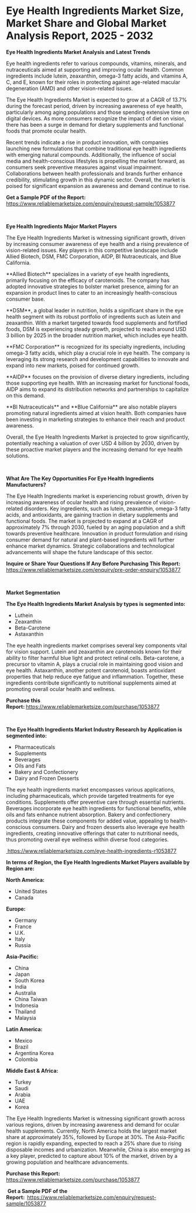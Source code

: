 <p><h1>Eye Health Ingredients Market Size, Market Share and Global Market Analysis Report, 2025 - 2032</h1></p><p><strong>Eye Health Ingredients Market Analysis and Latest Trends</strong></p>
<p><p>Eye health ingredients refer to various compounds, vitamins, minerals, and nutraceuticals aimed at supporting and improving ocular health. Common ingredients include lutein, zeaxanthin, omega-3 fatty acids, and vitamins A, C, and E, known for their roles in protecting against age-related macular degeneration (AMD) and other vision-related issues. </p><p>The Eye Health Ingredients Market is expected to grow at a CAGR of 13.7% during the forecast period, driven by increasing awareness of eye health, particularly among aging populations and those spending extensive time on digital devices. As more consumers recognize the impact of diet on vision, there has been a surge in demand for dietary supplements and functional foods that promote ocular health. </p><p>Recent trends indicate a rise in product innovation, with companies launching new formulations that combine traditional eye health ingredients with emerging natural compounds. Additionally, the influence of social media and health-conscious lifestyles is propelling the market forward, as consumers seek preventive measures against visual impairment. Collaborations between health professionals and brands further enhance credibility, stimulating growth in this dynamic sector. Overall, the market is poised for significant expansion as awareness and demand continue to rise.</p></p>
<p><strong>Get a Sample PDF of the Report:&nbsp;</strong> <a href="https://www.reliablemarketsize.com/enquiry/request-sample/1053877?utm_campaign=3042&utm_medium=2&utm_source=Github&utm_content=ia&utm_term=19042025&utm_id=eye-health-ingredients">https://www.reliablemarketsize.com/enquiry/request-sample/1053877</a></p>
<p>&nbsp;</p>
<p><strong>Eye Health Ingredients Major Market Players</strong></p>
<p><p>The Eye Health Ingredients Market is witnessing significant growth, driven by increasing consumer awareness of eye health and a rising prevalence of vision-related issues. Key players in this competitive landscape include Allied Biotech, DSM, FMC Corporation, AIDP, BI Nutraceuticals, and Blue California.</p><p>**Allied Biotech** specializes in a variety of eye health ingredients, primarily focusing on the efficacy of carotenoids. The company has adopted innovative strategies to bolster market presence, aiming for an expansion in product lines to cater to an increasingly health-conscious consumer base. </p><p>**DSM**, a global leader in nutrition, holds a significant share in the eye health segment with its robust portfolio of ingredients such as lutein and zeaxanthin. With a market targeted towards food supplements and fortified foods, DSM is experiencing steady growth, projected to reach around USD 3 billion by 2025 in the broader nutrition market, which includes eye health.</p><p>**FMC Corporation** is recognized for its specialty ingredients, including omega-3 fatty acids, which play a crucial role in eye health. The company is leveraging its strong research and development capabilities to innovate and expand into new markets, poised for continued growth.</p><p>**AIDP** focuses on the provision of diverse dietary ingredients, including those supporting eye health. With an increasing market for functional foods, AIDP aims to expand its distribution networks and partnerships to capitalize on this demand.</p><p>**BI Nutraceuticals** and **Blue California** are also notable players promoting natural ingredients aimed at vision health. Both companies have been investing in marketing strategies to enhance their reach and product awareness.</p><p>Overall, the Eye Health Ingredients Market is projected to grow significantly, potentially reaching a valuation of over USD 4 billion by 2030, driven by these proactive market players and the increasing demand for eye health solutions.</p></p>
<p>&nbsp;</p>
<p><strong>What Are The Key Opportunities For Eye Health Ingredients Manufacturers?</strong></p>
<p><p>The Eye Health Ingredients market is experiencing robust growth, driven by increasing awareness of ocular health and rising prevalence of vision-related disorders. Key ingredients, such as lutein, zeaxanthin, omega-3 fatty acids, and antioxidants, are gaining traction in dietary supplements and functional foods. The market is projected to expand at a CAGR of approximately 7% through 2030, fueled by an aging population and a shift towards preventive healthcare. Innovation in product formulation and rising consumer demand for natural and plant-based ingredients will further enhance market dynamics. Strategic collaborations and technological advancements will shape the future landscape of this sector.</p></p>
<p><strong>Inquire or Share Your Questions If Any Before Purchasing This Report:</strong> <a href="https://www.reliablemarketsize.com/enquiry/pre-order-enquiry/1053877?utm_campaign=3042&utm_medium=2&utm_source=Github&utm_content=ia&utm_term=19042025&utm_id=eye-health-ingredients">https://www.reliablemarketsize.com/enquiry/pre-order-enquiry/1053877</a></p>
<p>&nbsp;</p>
<p><strong>Market Segmentation</strong></p>
<p><strong>The Eye Health Ingredients Market Analysis by types is segmented into:</strong></p>
<p><ul><li>Luthein</li><li>Zeaxanthin</li><li>Beta-Carotene</li><li>Astaxanthin</li></ul></p>
<p><p>The eye health ingredients market comprises several key components vital for vision support. Lutein and zeaxanthin are carotenoids known for their ability to filter harmful blue light and protect retinal cells. Beta-carotene, a precursor to vitamin A, plays a crucial role in maintaining good vision and eye health. Astaxanthin, another potent carotenoid, boasts antioxidant properties that help reduce eye fatigue and inflammation. Together, these ingredients contribute significantly to nutritional supplements aimed at promoting overall ocular health and wellness.</p></p>
<p><strong>Purchase this Report:&nbsp;</strong><a href="https://www.reliablemarketsize.com/purchase/1053877?utm_campaign=3042&utm_medium=2&utm_source=Github&utm_content=ia&utm_term=19042025&utm_id=eye-health-ingredients">https://www.reliablemarketsize.com/purchase/1053877</a></p>
<p>&nbsp;</p>
<p><strong>The Eye Health Ingredients Market Industry Research by Application is segmented into:</strong></p>
<p><ul><li>Pharmaceuticals</li><li>Supplements</li><li>Beverages</li><li>Oils and Fats</li><li>Bakery and Confectionery</li><li>Dairy and Frozen Desserts</li></ul></p>
<p><p>The eye health ingredients market encompasses various applications, including pharmaceuticals, which provide targeted treatments for eye conditions. Supplements offer preventive care through essential nutrients. Beverages incorporate eye health ingredients for functional benefits, while oils and fats enhance nutrient absorption. Bakery and confectionery products integrate these components for added value, appealing to health-conscious consumers. Dairy and frozen desserts also leverage eye health ingredients, creating innovative offerings that cater to nutritional needs, thus promoting overall eye wellness within diverse food categories.</p></p>
<p><a href="https://www.reliablemarketsize.com/eye-health-ingredients-r1053877?utm_campaign=3042&utm_medium=2&utm_source=Github&utm_content=ia&utm_term=19042025&utm_id=eye-health-ingredients">&nbsp;https://www.reliablemarketsize.com/eye-health-ingredients-r1053877</a></p>
<p><strong>In terms of Region, the Eye Health Ingredients Market Players available by Region are:</strong></p>
<p>
    <p> <strong> North America: </strong>
        <ul>
            <li>United States</li>
            <li>Canada</li>
        </ul>
        </p> 
    <p> <strong> Europe: </strong>
        <ul>
            <li>Germany</li>
            <li>France</li>
            <li>U.K.</li>
            <li>Italy</li>
            <li>Russia</li>
        </ul>
        </p> 
    <p> <strong> Asia-Pacific: </strong>
        <ul>
            <li>China</li>
            <li>Japan</li>
            <li>South Korea</li>
            <li>India</li>
            <li>Australia</li>
            <li>China Taiwan</li>
            <li>Indonesia</li>
            <li>Thailand</li>
            <li>Malaysia</li>
        </ul>
        </p> 
    <p> <strong> Latin America: </strong>
        <ul>
            <li>Mexico</li>
            <li>Brazil</li>
            <li>Argentina Korea</li>
            <li>Colombia</li>
        </ul>
        </p> 
    <p> <strong> Middle East & Africa: </strong>
        <ul>
            <li>Turkey</li>
            <li>Saudi</li>
            <li>Arabia</li>
            <li>UAE</li>
            <li>Korea</li>
        </ul>
    </p>
    </p>
<p><p>The Eye Health Ingredients Market is witnessing significant growth across various regions, driven by increasing awareness and demand for ocular health supplements. Currently, North America holds the largest market share at approximately 35%, followed by Europe at 30%. The Asia-Pacific region is rapidly expanding, expected to reach a 25% share due to rising disposable incomes and urbanization. Meanwhile, China is also emerging as a key player, predicted to capture about 10% of the market, driven by a growing population and healthcare advancements.</p></p>
<p><strong>Purchase this Report: </strong><a href="https://www.reliablemarketsize.com/purchase/1053877?utm_campaign=3042&utm_medium=2&utm_source=Github&utm_content=ia&utm_term=19042025&utm_id=eye-health-ingredients">https://www.reliablemarketsize.com/purchase/1053877</a></p>
<p>&nbsp;<strong>Get a Sample PDF of the Report:&nbsp;&nbsp;</strong><a href="https://www.reliablemarketsize.com/enquiry/request-sample/1053877?utm_campaign=3042&utm_medium=2&utm_source=Github&utm_content=ia&utm_term=19042025&utm_id=eye-health-ingredients">https://www.reliablemarketsize.com/enquiry/request-sample/1053877</a></p>
<p><strong></strong></p>
<p><p></p><p></p><p></p></p>